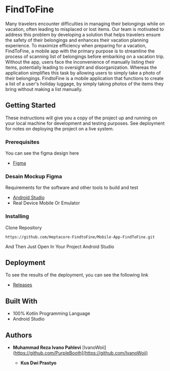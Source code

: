 # FindToFine

Many travelers encounter difficulties in managing their belongings while on vacation, often leading to misplaced or lost items. Our team is motivated to address this problem by developing a solution that helps travelers ensure the safety of their belongings and enhances their vacation planning experience. To maximize efficiency when preparing for a vacation, FindToFine, a mobile app with the primary purpose is to streamline the process of scanning list of belongings before embarking on a vacation trip. Without the app, users face the inconvenience of manually listing their items, potentially leading to oversight and disorganization. Whereas the application simplifies this task by allowing users to simply take a photo of their belongings. FindtoFine is a mobile application that functions to create a list of a user's holiday luggage, by simply taking photos of the items they bring without making a list manually.


## Getting Started

These instructions will give you a copy of the project up and running on
your local machine for development and testing purposes. See deployment
for notes on deploying the project on a live system.

### Prerequisites

You can see the figma design here
- [Figma](https://developer.android.com/studio?hl=id)

### Desain Mockup Figma

Requirements for the software and other tools to build and test
- [Android Studio](https://www.figma.com/design/haFktx0aGJgHTHst18KXLc/Mobile-App---FindToFine?node-id=34-245&t=6VHgNQPGzmKK693W-0)
- Real Device Mobile Or Emulator

### Installing

Clone Repository

    https://github.com/Heptacore-FindtoFine/Mobile-App-FindToFine.git

And Then Just Open In Your Project Android Studio

## Deployment

To see the results of the deployment, you can see the following link
- [Releases](https://github.com/Heptacore-FindtoFine/Mobile-App-FindToFine/releases)

## Built With

  - 100% Kotlin Programming Language
  - Android Studio

## Authors

  - **Muhammad Reza Ivano Pahlevi**
    [IvanoWoii](https://github.com/PurpleBooth](https://github.com/IvanoWoii)

    - **Kus Dwi Prastyo**
